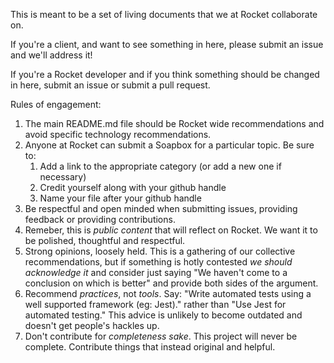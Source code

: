 This is meant to be a set of living documents that we at Rocket collaborate on.

If you're a client, and want to see something in here, please submit an issue and we'll address it!

If you're a Rocket developer and if you think something should be changed in here, submit an issue or submit a pull request.

Rules of engagement:

1. The main README.md file should be Rocket wide recommendations and avoid specific technology recommendations.
1. Anyone at Rocket can submit a Soapbox for a particular topic. Be sure to:
   1. Add a link to the appropriate category (or add a new one if necessary)
   1. Credit yourself along with your github handle
   1. Name your file after your github handle
1. Be respectful and open minded when submitting issues, providing feedback or providing contributions.
1. Remeber, this is _public content_ that will reflect on Rocket. We want it to be polished, thoughtful
   and respectful.
1. Strong opinions, loosely held. This is a gathering of our collective recommendations, but if something is hotly contested _we should acknowledge it_ and consider just saying "We haven't come to a conclusion on which is better" and provide both sides of the argument.
1. Recommend _practices_, not _tools_. Say: "Write automated tests using a well supported framework (eg: Jest)." rather than "Use Jest for automated testing." This advice is unlikely to become outdated and doesn't get people's hackles up.
1. Don't contribute for _completeness sake_. This project will never be complete. Contribute things that instead original and helpful.
